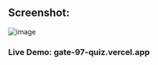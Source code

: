 ## Screenshot:

![image](https://github.com/SeyaPrakash/Gate_97_Quiz/assets/127505745/18dba6d1-202b-41fd-ba5d-7edf97df417b)

### Live Demo: gate-97-quiz.vercel.app
